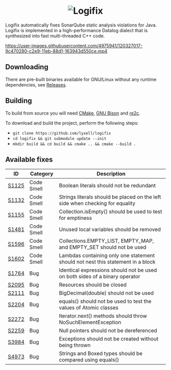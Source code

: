 <h1 align="center">
  <img src="https://raw.githubusercontent.com/lyxell/logifix/master/.github/logo.svg" alt="Logifix">
</h1>

Logifix automatically fixes SonarQube static analysis
violations for Java. Logifix is implemented in a high-performance
Datalog dialect that is synthesized into fast multi-threaded C++
code.

https://user-images.githubusercontent.com/4975941/120327017-9c470280-c2e9-11eb-88d1-163943d550ce.mp4

## Downloading

There are pre-built binaries available for GNU/Linux without any
runtime dependencies, see
[Releases](https://github.com/lyxell/logifix/releases).

## Building

To build from source you will need [CMake](https://cmake.org/), [GNU Bison](https://www.gnu.org/software/bison/) and [re2c](https://re2c.org/).

To download and build the project, perform the following steps:

* `git clone https://github.com/lyxell/logifix`
* `cd logifix && git submodule update --init`
* `mkdir build && cd build && cmake .. && cmake --build .`

## Available fixes

| ID                                                     | Category   | Description                                                                     |
|--------------------------------------------------------|------------|---------------------------------------------------------------------------------|
| [S1125](https://rules.sonarsource.com/java/RSPEC-1125) | Code Smell | Boolean literals should not be redundant                                        |
| [S1132](https://rules.sonarsource.com/java/RSPEC-1132) | Code Smell | Strings literals should be placed on the left side when checking for equality   |
| [S1155](https://rules.sonarsource.com/java/RSPEC-1155) | Code Smell | Collection.isEmpty() should be used to test for emptiness                       |
| [S1481](https://rules.sonarsource.com/java/RSPEC-1481) | Code Smell | Unused local variables should be removed                                        |
| [S1596](https://rules.sonarsource.com/java/RSPEC-1596) | Code Smell | Collections.EMPTY_LIST, EMPTY_MAP, and EMPTY_SET should not be used             |
| [S1602](https://rules.sonarsource.com/java/RSPEC-1602) | Code Smell | Lambdas containing only one statement should not nest this statement in a block |
| [S1764](https://rules.sonarsource.com/java/RSPEC-1764) | Bug        | Identical expressions should not be used on both sides of a binary operator     |
| [S2095](https://rules.sonarsource.com/java/RSPEC-2095) | Bug        | Resources should be closed                                                      |
| [S2111](https://rules.sonarsource.com/java/RSPEC-2111) | Bug        | BigDecimal(double) should not be used                                           |
| [S2204](https://rules.sonarsource.com/java/RSPEC-2204) | Bug        | equals() should not be used to test the values of Atomic classes                |
| [S2272](https://rules.sonarsource.com/java/RSPEC-2272) | Bug        | Iterator.next() methods should throw NoSuchElementException                     |
| [S2259](https://rules.sonarsource.com/java/RSPEC-2259) | Bug        | Null pointers should not be dereferenced                                        |
| [S3984](https://rules.sonarsource.com/java/RSPEC-3984) | Bug        | Exceptions should not be created without being thrown                           |
| [S4973](https://rules.sonarsource.com/java/RSPEC-4973) | Bug        | Strings and Boxed types should be compared using equals()                       |
